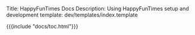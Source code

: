 Title: HappyFunTimes Docs
Description: Using HappyFunTimes setup and development
template: dev/templates/index.template

<div class="index-toc">
{{{include "docs/toc.html"}}}
</div>


